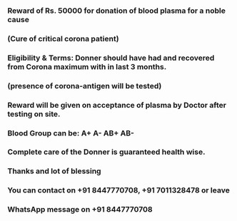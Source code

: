 ### Reward of  Rs. 50000 for donation of blood plasma for a noble cause 
### (Cure of critical corona patient)

### Eligibility & Terms: Donner should have had and recovered from Corona maximum with in last 3 months.
### (presence of corona-antigen will be tested)

### Reward will be given on acceptance of plasma by Doctor after testing on site.
### Blood Group can be: A+ A- AB+ AB-

### Complete care of the Donner is guaranteed health wise.

### Thanks and lot of blessing 

### You can contact on +91 8447770708, +91 7011328478 or leave 
### WhatsApp message on +91 8447770708
